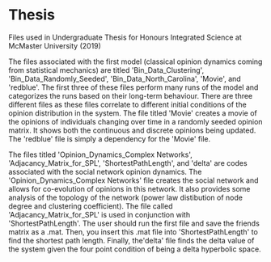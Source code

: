 # Thesis
Files used in Undergraduate Thesis for Honours Integrated Science at McMaster University (2019)

The files associated with the first model (classical opinion dynamics coming from statistical mechanics) are titled 'Bin_Data_Clustering', 'Bin_Data_Randomly_Seeded', 'Bin_Data_North_Carolina', 'Movie', and 'redblue'. The first three of these files perform many runs of the model and categorizes the runs based on their long-term behaviour. There are three different files as these files correlate to different initial conditions of the opinion distribution in the system. The file titled 'Movie' creates a movie of the opinions of individuals changing over time in a randomly seeded opinion matrix.  It shows both the continuous and discrete opinions being updated. The 'redblue' file is simply a dependency for the 'Movie' file.

The files titled 'Opinion_Dynamics_Complex Networks', 'Adjacancy_Matrix_for_SPL', 'ShortestPathLength',  and 'delta' are codes associated with the social network opinion dynamics. The 'Opinion_Dynamics_Complex Networks' file creates the social network and allows for co-evolution of opinions in this network. It also provides some analysis of the topology of the network (power law distibution of node degree and clustering coefficient). The file called 'Adjacancy_Matrix_for_SPL' is used in conjunction with 'ShortestPathLength'. The user should run the first file and save the friends matrix as a .mat. Then, you insert this .mat file into 'ShortestPathLength' to find the shortest path length. Finally, the'delta' file finds the delta value of the system given the four point condition of being a delta hyperbolic space.